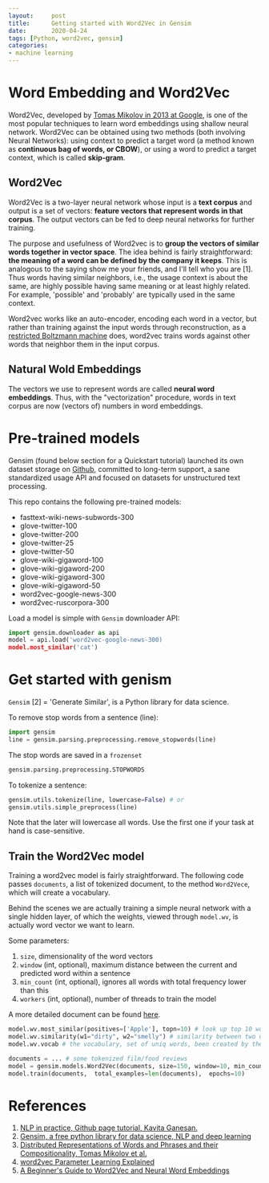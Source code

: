 ```yaml
---
layout:     post
title:      Getting started with Word2Vec in Gensim 
date:       2020-04-24
tags: [Python, word2vec, gensim]
categories: 
- machine learning
---
```


# Word Embedding and Word2Vec 

Word2Vec, developed by [Tomas Mikolov in 2013 at Google](https://arxiv.org/pdf/1310.4546.pdf), is one of the most popular techniques to learn word embeddings using shallow neural network. Word2Vec can be obtained using two methods (both involving Neural Networks): using context to predict a target word (a method known as **continuous bag of words, or CBOW**), or using a word to predict a target context, which is called **skip-gram**.



## Word2Vec 
Word2Vec is a two-layer neural network whose input is a **text corpus** and output is a set of vectors: **feature vectors that represent words in that corpus**. The output vectors can be fed to deep neural networks for further training.

The purpose and usefulness of Word2vec is to **group the vectors of similar words together in vector space**.
The idea behind is fairly straightforward: **the meaning of a word can be defined by the company it keeps**. This is analogous to the saying show me your friends, and I'll tell who you are [1].
Thus words having similar neighbors, i.e., the usage context is about the same, are highly possible having same meaning or at least highly related. For example, 'possible' and 'probably' are typically used in the same context. 

Word2vec works like an auto-encoder, encoding each word in a vector, but rather than training against the input words through reconstruction, as a [restricted Boltzmann machine](https://pathmind.com/wiki/restricted-boltzmann-machine) does, word2vec trains words against other words that neighbor them in the input corpus.

## Natural Wold Embeddings
<!-- Loosely speaking, **word embedding** are vector representations of a particular word.  -->
The vectors we use to represent words are called **neural word embeddings**. Thus, with the "vectorization" procedure, words in text corpus are now (vectors of) numbers in word embeddings.


# Pre-trained models
Gensim (found below section for a Quickstart tutorial) launched its own dataset storage on [Github](https://github.com/RaRe-Technologies/gensim-data), committed to long-term support, a sane standardized usage API and focused on datasets for unstructured text processing. 

This repo contains the following pre-trained models:
* fasttext-wiki-news-subwords-300 
* glove-twitter-100 
* glove-twitter-200 
* glove-twitter-25 
* glove-twitter-50 
* glove-wiki-gigaword-100 
* glove-wiki-gigaword-200 
* glove-wiki-gigaword-300 
* glove-wiki-gigaword-50 
* word2vec-google-news-300 
* word2vec-ruscorpora-300 

Load a model is simple with `Gensim` downloader API:
```python
import gensim.downloader as api
model = api.load('word2vec-google-news-300)
model.most_similar('cat')
```
 



# Get started with genism
`Gensim` [2] = 'Generate Similar', is a Python library for data science. 

To remove stop words from a sentence (line):
```python
import gensim
line = gensim.parsing.preprocessing.remove_stopwords(line)
```

The stop words are saved in a `frozenset`
```python
gensim.parsing.preprocessing.STOPWORDS
```

To tokenize a sentence:
```python
gensim.utils.tokenize(line, lowercase=False) # or
gensim.utils.simple_preprocess(line)
```
Note that the later will lowercase all words. Use the first one if your task at hand is case-sensitive. 

## Train the Word2Vec model
Training a word2vec model is fairly straightforward. The following code passes `documents`, a list of tokenized document, to the method `Word2Vece`, which will create a vocabulary.

Behind the scenes we are actually training a simple neural network with a single hidden layer, of which  the weights, viewed through `model.wv`, is actually word vector we want to learn.

Some parameters:
1. `size`, dimensionality of the word vectors
2. `window` (int, optional), maximum distance between the current and predicted word within a sentence
3. `min_count` (int, optional), ignores all words with total frequency lower than this
4. `workers` (int, optional), number of threads to train the model

A more detailed document can be found [here](https://radimrehurek.com/gensim/models/word2vec.html).


```python
model.wv.most_similar(positives=['Apple'], topn=10) # look up top 10 words similar to 'Apple'
model.wv.similarity(w1="dirty", w2="smelly") # similarity between two different words
model.wv.vocab # the vocabulary, set of uniq words, been created by the Word2Vec method
```




```python
documents = ... # some tokenized film/food reviews 
model = gensim.models.Word2Vec(documents, size=150, window=10, min_count=2, workers=10)
model.train(documents,  total_examples=len(documents),  epochs=10)
```


# References 
1. [NLP in practice, Github page tutorial, Kavita Ganesan.](https://github.com/kavgan/nlp-in-practice/blob/master/word2vec/Word2Vec.ipynb)
2. [Gensim, a free python library for data science, NLP and deep learning](https://radimrehurek.com/gensim/index.html)
3. [Distributed Representations of Words and Phrases and their Compositionality, Tomas Mikolov et al.](https://arxiv.org/pdf/1310.4546.pdf)
4. [word2vec Parameter Learning Explained](https://arxiv.org/pdf/1411.2738.pdf)
5. [A Beginner's Guide to Word2Vec and Neural Word Embeddings](https://pathmind.com/wiki/word2vec)